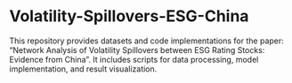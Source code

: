 # Volatility-Spillovers-ESG-China
This repository provides datasets and code implementations for the paper: “Network Analysis of Volatility Spillovers between ESG Rating Stocks: Evidence from China”.
It includes scripts for data processing, model implementation, and result visualization.
